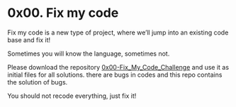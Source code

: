# 0x00. Fix my code

Fix my code is a new type of project, where we’ll jump into an existing code base and fix it!

Sometimes you will know the language, sometimes not.

Please download the repository [0x00-Fix_My_Code_Challenge](https://github.com/alx-tools/0x00-Fix_My_Code_Challenge) and use it as initial files for all solutions. there are bugs in codes and this repo contains the solution of bugs.

You should not recode everything, just fix it!
